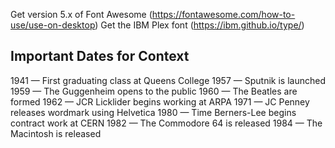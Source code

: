 Get version 5.x of Font Awesome (https://fontawesome.com/how-to-use/use-on-desktop)
Get the IBM Plex font (https://ibm.github.io/type/)

## Important Dates for Context

1941 — First graduating class at Queens College
1957 — Sputnik is launched
1959 — The Guggenheim opens to the public
1960 — The Beatles are formed
1962 — JCR Licklider begins working at ARPA
1971 — JC Penney releases wordmark using Helvetica
1980 — Time Berners-Lee begins contract work at CERN
1982 — The Commodore 64 is released
1984 — The Macintosh is released
